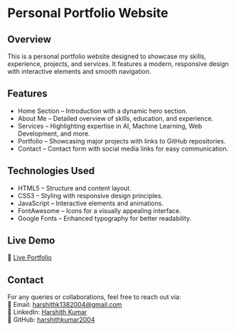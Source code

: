 # Personal Portfolio Website  

## Overview  
This is a personal portfolio website designed to showcase my skills, experience, projects, and services. It features a modern, responsive design with interactive elements and smooth navigation.  

## Features  
- Home Section – Introduction with a dynamic hero section.  
- About Me – Detailed overview of skills, education, and experience.  
- Services – Highlighting expertise in AI, Machine Learning, Web Development, and more.  
- Portfolio – Showcasing major projects with links to GitHub repositories.  
- Contact – Contact form with social media links for easy communication.  

## Technologies Used  
- HTML5 – Structure and content layout.  
- CSS3 – Styling with responsive design principles.  
- JavaScript – Interactive elements and animations.  
- FontAwesome – Icons for a visually appealing interface.  
- Google Fonts – Enhanced typography for better readability.  

## Live Demo  
🔗 [Live Portfolio](https://harshithkportfolio.netlify.app/) 


## Contact  
For any queries or collaborations, feel free to reach out via:  
📧 Email: harshithk1382004@gmail.com  
🔗 LinkedIn: [Harshith Kumar](https://www.linkedin.com/in/harshith-kumar-3839bb241)  
🔗 GitHub: [harshithkumar2004](https://github.com/harshithkumar2004)  
